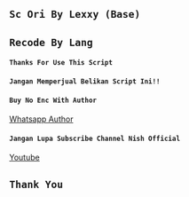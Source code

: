 ## `Sc Ori By Lexxy (Base)`
## `Recode By Lang`

#### `Thanks For Use This Script`

#### `Jangan Memperjual Belikan Script Ini!!`

#### `Buy No Enc With Author`
<a href='https://wa.me/62895634865955?text=banh+beli+sc+langbot+noenc'>Whatsapp Author</a>

#### `Jangan Lupa Subscribe Channel Nish Official`
<a href='https://youtube.com/@nish-official'>Youtube</a>

## `Thank You`
